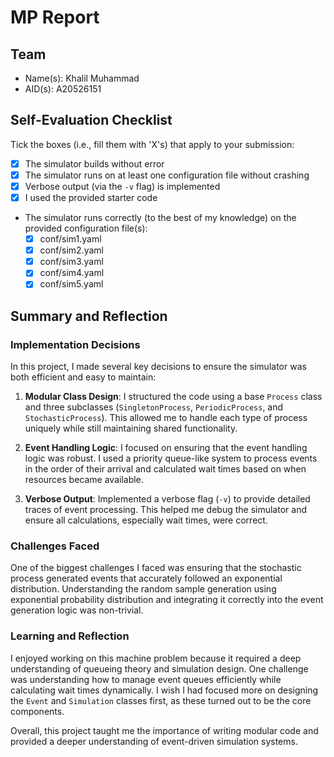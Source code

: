# MP Report

## Team

- Name(s): Khalil Muhammad
- AID(s): A20526151

## Self-Evaluation Checklist

Tick the boxes (i.e., fill them with 'X's) that apply to your submission:

- [X] The simulator builds without error
- [X] The simulator runs on at least one configuration file without crashing
- [X] Verbose output (via the `-v` flag) is implemented
- [X] I used the provided starter code
- The simulator runs correctly (to the best of my knowledge) on the provided configuration file(s):
  - [X] conf/sim1.yaml
  - [X] conf/sim2.yaml
  - [X] conf/sim3.yaml
  - [X] conf/sim4.yaml
  - [X] conf/sim5.yaml

## Summary and Reflection

### Implementation Decisions

In this project, I made several key decisions to ensure the simulator was both efficient and easy to maintain:

1. **Modular Class Design**: I structured the code using a base `Process` class and three subclasses (`SingletonProcess`, `PeriodicProcess`, and `StochasticProcess`). This allowed me to handle each type of process uniquely while still maintaining shared functionality.

2. **Event Handling Logic**: I focused on ensuring that the event handling logic was robust. I used a priority queue-like system to process events in the order of their arrival and calculated wait times based on when resources became available.

3. **Verbose Output**: Implemented a verbose flag (`-v`) to provide detailed traces of event processing. This helped me debug the simulator and ensure all calculations, especially wait times, were correct.

### Challenges Faced

One of the biggest challenges I faced was ensuring that the stochastic process generated events that accurately followed an exponential distribution. Understanding the random sample generation using exponential probability distribution and integrating it correctly into the event generation logic was non-trivial.

### Learning and Reflection

I enjoyed working on this machine problem because it required a deep understanding of queueing theory and simulation design. One challenge was understanding how to manage event queues efficiently while calculating wait times dynamically. I wish I had focused more on designing the `Event` and `Simulation` classes first, as these turned out to be the core components.

Overall, this project taught me the importance of writing modular code and provided a deeper understanding of event-driven simulation systems.

